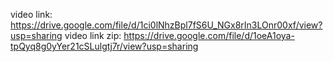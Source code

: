 video link: https://drive.google.com/file/d/1ci0lNhzBpl7fS6U_NGx8rIn3LOnr00xf/view?usp=sharing
video link zip: https://drive.google.com/file/d/1oeA1oya-tpQyq8g0yYer21cSLulgtj7r/view?usp=sharing 
